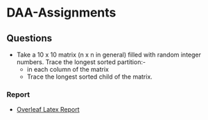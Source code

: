 # DAA-Assignments

## Questions
* Take a 10 x 10 matrix (n x n in general) filled with random integer numbers. Trace the longest sorted partition:-
  * in each column of the matrix
  * Trace the longest sorted child of the matrix.

### Report
- [Overleaf Latex Report](https://www.overleaf.com/13521270bhcvbxghtdtt#/52256533/)
